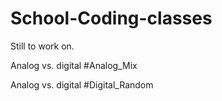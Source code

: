 # School-Coding-classes

<p>Still to work on.</p>

<p>Analog vs. digital #Analog_Mix</p>
<p>Analog vs. digital #Digital_Random<p>
